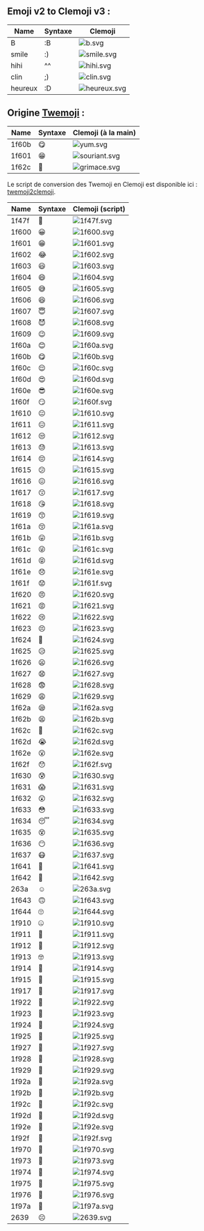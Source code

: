 ## Emoji v2 to Clemoji v3 :

| Name     |  Syntaxe  | Clemoji                       | 
| -------- | --------- | ----------------------------- | 
| B        |    :B     | ![b.svg](b.svg)               | 
| smile    |    :)     | ![smile.svg](smile.svg)       | 
| hihi     |    ^^     | ![hihi.svg](hihi.svg)         | 
| clin     |    ;)     | ![clin.svg](clin.svg)         | 
| heureux  |    :D     | ![heureux.svg](heureux.svg)   | 

## Origine [Twemoji](https://github.com/twitter/twemoji) :

| Name  |  Syntaxe  | Clemoji (à la main)     | 
| ----- | --- | ----------------------------- | 
| 1f60b | 😋 | ![yum.svg](yum.svg)           | 
| 1f601 | 😁 | ![souriant.svg](souriant.svg) | 
| 1f62c | 😬 | ![grimace.svg](grimace.svg)   | 

Le script de conversion des Twemoji en Clemoji est disponible ici : [twemoji2clemoji](twemoji2clemoji/).

| Name  | Syntaxe | Clemoji (script)    | 
| ----- | --- | ----------------------- |
| 1f47f | 👿 | ![1f47f.svg](1f47f.svg) | 
| 1f600 | 😀 | ![1f600.svg](1f600.svg) | 
| 1f601 | 😁 | ![1f601.svg](1f601.svg) | 
| 1f602 | 😂 | ![1f602.svg](1f602.svg) | 
| 1f603 | 😃 | ![1f603.svg](1f603.svg) | 
| 1f604 | 😄 | ![1f604.svg](1f604.svg) | 
| 1f605 | 😅 | ![1f605.svg](1f605.svg) | 
| 1f606 | 😆 | ![1f606.svg](1f606.svg) | 
| 1f607 | 😇 | ![1f607.svg](1f607.svg) | 
| 1f608 | 😈 | ![1f608.svg](1f608.svg) | 
| 1f609 | 😉 | ![1f609.svg](1f609.svg) | 
| 1f60a | 😊 | ![1f60a.svg](1f60a.svg) | 
| 1f60b | 😋 | ![1f60b.svg](1f60b.svg) | 
| 1f60c | 😌 | ![1f60c.svg](1f60c.svg) | 
| 1f60d | 😍 | ![1f60d.svg](1f60d.svg) | 
| 1f60e | 😎 | ![1f60e.svg](1f60e.svg) | 
| 1f60f | 😏 | ![1f60f.svg](1f60f.svg) | 
| 1f610 | 😐 | ![1f610.svg](1f610.svg) | 
| 1f611 | 😑 | ![1f611.svg](1f611.svg) | 
| 1f612 | 😒 | ![1f612.svg](1f612.svg) | 
| 1f613 | 😓 | ![1f613.svg](1f613.svg) | 
| 1f614 | 😔 | ![1f614.svg](1f614.svg) | 
| 1f615 | 😕 | ![1f615.svg](1f615.svg) | 
| 1f616 | 😖 | ![1f616.svg](1f616.svg) | 
| 1f617 | 😗 | ![1f617.svg](1f617.svg) | 
| 1f618 | 😘 | ![1f618.svg](1f618.svg) | 
| 1f619 | 😙 | ![1f619.svg](1f619.svg) | 
| 1f61a | 😚 | ![1f61a.svg](1f61a.svg) | 
| 1f61b | 😛 | ![1f61b.svg](1f61b.svg) | 
| 1f61c | 😜 | ![1f61c.svg](1f61c.svg) | 
| 1f61d | 😝 | ![1f61d.svg](1f61d.svg) | 
| 1f61e | 😞 | ![1f61e.svg](1f61e.svg) | 
| 1f61f | 😟 | ![1f61f.svg](1f61f.svg) | 
| 1f620 | 😠 | ![1f620.svg](1f620.svg) | 
| 1f621 | 😡 | ![1f621.svg](1f621.svg) | 
| 1f622 | 😢 | ![1f622.svg](1f622.svg) | 
| 1f623 | 😣 | ![1f623.svg](1f623.svg) | 
| 1f624 | 😤 | ![1f624.svg](1f624.svg) | 
| 1f625 | 😥 | ![1f625.svg](1f625.svg) | 
| 1f626 | 😦 | ![1f626.svg](1f626.svg) | 
| 1f627 | 😧 | ![1f627.svg](1f627.svg) | 
| 1f628 | 😨 | ![1f628.svg](1f628.svg) | 
| 1f629 | 😩 | ![1f629.svg](1f629.svg) | 
| 1f62a | 😪 | ![1f62a.svg](1f62a.svg) | 
| 1f62b | 😫 | ![1f62b.svg](1f62b.svg) | 
| 1f62c | 😬 | ![1f62c.svg](1f62c.svg) | 
| 1f62d | 😭 | ![1f62d.svg](1f62d.svg) | 
| 1f62e | 😮 | ![1f62e.svg](1f62e.svg) | 
| 1f62f | 😯 | ![1f62f.svg](1f62f.svg) | 
| 1f630 | 😰 | ![1f630.svg](1f630.svg) | 
| 1f631 | 😱 | ![1f631.svg](1f631.svg) | 
| 1f632 | 😲 | ![1f632.svg](1f632.svg) | 
| 1f633 | 😳 | ![1f633.svg](1f633.svg) | 
| 1f634 | 😴 | ![1f634.svg](1f634.svg) | 
| 1f635 | 😵 | ![1f635.svg](1f635.svg) | 
| 1f636 | 😶 | ![1f636.svg](1f636.svg) | 
| 1f637 | 😷 | ![1f637.svg](1f637.svg) | 
| 1f641 | 🙁 | ![1f641.svg](1f641.svg) | 
| 1f642 | 🙂 | ![1f642.svg](1f642.svg) | 
| 263a | ☺ | ![263a.svg](263a.svg) | 
| 1f643 | 🙃 | ![1f643.svg](1f643.svg) | 
| 1f644 | 🙄 | ![1f644.svg](1f644.svg) | 
| 1f910 | 🤐 | ![1f910.svg](1f910.svg) | 
| 1f911 | 🤑 | ![1f911.svg](1f911.svg) | 
| 1f912 | 🤒 | ![1f912.svg](1f912.svg) | 
| 1f913 | 🤓 | ![1f913.svg](1f913.svg) | 
| 1f914 | 🤔 | ![1f914.svg](1f914.svg) | 
| 1f915 | 🤕 | ![1f915.svg](1f915.svg) | 
| 1f917 | 🤗 | ![1f917.svg](1f917.svg) | 
| 1f922 | 🤢 | ![1f922.svg](1f922.svg) | 
| 1f923 | 🤣 | ![1f923.svg](1f923.svg) | 
| 1f924 | 🤤 | ![1f924.svg](1f924.svg) | 
| 1f925 | 🤥 | ![1f925.svg](1f925.svg) | 
| 1f927 | 🤧 | ![1f927.svg](1f927.svg) | 
| 1f928 | 🤨 | ![1f928.svg](1f928.svg) | 
| 1f929 | 🤩 | ![1f929.svg](1f929.svg) | 
| 1f92a | 🤪 | ![1f92a.svg](1f92a.svg) | 
| 1f92b | 🤫 | ![1f92b.svg](1f92b.svg) | 
| 1f92c | 🤬 | ![1f92c.svg](1f92c.svg) | 
| 1f92d | 🤭 | ![1f92d.svg](1f92d.svg) | 
| 1f92e | 🤮 | ![1f92e.svg](1f92e.svg) | 
| 1f92f | 🤯 | ![1f92f.svg](1f92f.svg) | 
| 1f970 | 🥰 | ![1f970.svg](1f970.svg) | 
| 1f973 | 🥳 | ![1f973.svg](1f973.svg) | 
| 1f974 | 🥴 | ![1f974.svg](1f974.svg) | 
| 1f975 | 🥵 | ![1f975.svg](1f975.svg) | 
| 1f976 | 🥶 | ![1f976.svg](1f976.svg) | 
| 1f97a | 🥺 | ![1f97a.svg](1f97a.svg) | 
| 2639 | ☹ | ![2639.svg](2639.svg) | 
